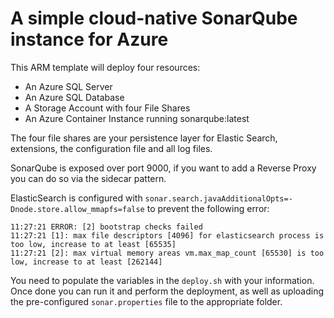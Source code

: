 # A simple cloud-native SonarQube instance for Azure
This ARM template will deploy four resources:
- An Azure SQL Server
- An Azure SQL Database
- A Storage Account with four File Shares
- An Azure Container Instance running sonarqube:latest

The four file shares are your persistence layer for Elastic Search, extensions, the configuration file and all log files.  

SonarQube is exposed over port 9000, if you want to add a Reverse Proxy you can do so via the sidecar pattern. 

ElasticSearch is configured with ```sonar.search.javaAdditionalOpts=-Dnode.store.allow_mmapfs=false``` to prevent the following error:
```
11:27:21 ERROR: [2] bootstrap checks failed
11:27:21 [1]: max file descriptors [4096] for elasticsearch process is too low, increase to at least [65535]
11:27:21 [2]: max virtual memory areas vm.max_map_count [65530] is too low, increase to at least [262144]
```   
You need to populate the variables in the  ```deploy.sh``` with your information. Once done you can run it and perform the deployment, as well as uploading the pre-configured ```sonar.properties``` file to the appropriate folder.